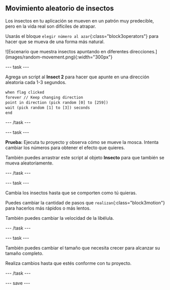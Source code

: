 ## Movimiento aleatorio de insectos

<div style="display: flex; flex-wrap: wrap">
<div style="flex-basis: 200px; flex-grow: 1; margin-right: 15px;">
Los insectos en tu aplicación se mueven en un patrón muy predecible, pero en la vida real son difíciles de atrapar. 

Usarás el bloque `elegir número al azar`{:class="block3operators"} para hacer que se mueva de una forma más natural.
</div>
<div>
![Escenario que muestra insectos apuntando en diferentes direcciones.](images/random-movement.png){:width="300px"}
</div>
</div>

--- task ---

Agrega un script al **Insect 2** para hacer que apunte en una dirección aleatoria cada 1-3 segundos.

```blocks3
when flag clicked
forever // Keep changing direction
point in direction (pick random [0] to [259])
wait (pick random [1] to [3]) seconds
end
```

--- /task ---

--- task ---

**Prueba:** Ejecuta tu proyecto y observa cómo se mueve la mosca. Intenta cambiar los números para obtener el efecto que quieres.

También puedes arrastrar este script al objeto **Insecto** para que también se mueva aleatoriamente.

--- /task ---

--- task ---

Cambia los insectos hasta que se comporten como tú quieras.

Puedes cambiar la cantidad de pasos que `realizan`{:class="block3motion"} para hacerlos más rápidos o más lentos.

También puedes cambiar la velocidad de la libélula.

--- /task ---

--- task ---

También puedes cambiar el tamaño que necesita crecer para alcanzar su tamaño completo.

Realiza cambios hasta que estés conforme con tu proyecto.

--- /task ---

--- save ---
